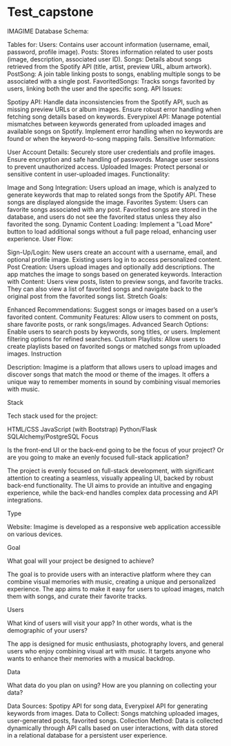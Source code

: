 # Test_capstone

IMAGIME
Database Schema:

Tables for:
Users: Contains user account information (username, email, password, profile image).
Posts: Stores information related to user posts (image, description, associated user ID).
Songs: Details about songs retrieved from the Spotify API (title, artist, preview URL, album artwork).
PostSong: A join table linking posts to songs, enabling multiple songs to be associated with a single post.
FavoritedSongs: Tracks songs favorited by users, linking both the user and the specific song.
API Issues:

Spotipy API: Handle data inconsistencies from the Spotify API, such as missing preview URLs or album images. Ensure robust error handling when fetching song details based on keywords.
Everypixel API: Manage potential mismatches between keywords generated from uploaded images and available songs on Spotify. Implement error handling when no keywords are found or when the keyword-to-song mapping fails.
Sensitive Information:

User Account Details: Securely store user credentials and profile images. Ensure encryption and safe handling of passwords. Manage user sessions to prevent unauthorized access.
Uploaded Images: Protect personal or sensitive content in user-uploaded images.
Functionality:

Image and Song Integration: Users upload an image, which is analyzed to generate keywords that map to related songs from the Spotify API. These songs are displayed alongside the image.
Favorites System: Users can favorite songs associated with any post. Favorited songs are stored in the database, and users do not see the favorited status unless they also favorited the song.
Dynamic Content Loading: Implement a "Load More" button to load additional songs without a full page reload, enhancing user experience.
User Flow:

Sign-Up/Login: New users create an account with a username, email, and optional profile image. Existing users log in to access personalized content.
Post Creation: Users upload images and optionally add descriptions. The app matches the image to songs based on generated keywords.
Interaction with Content: Users view posts, listen to preview songs, and favorite tracks. They can also view a list of favorited songs and navigate back to the original post from the favorited songs list.
Stretch Goals:

Enhanced Recommendations: Suggest songs or images based on a user’s favorited content.
Community Features: Allow users to comment on posts, share favorite posts, or rank songs/images.
Advanced Search Options: Enable users to search posts by keywords, song titles, or users. Implement filtering options for refined searches.
Custom Playlists: Allow users to create playlists based on favorited songs or matched songs from uploaded images.
Instruction

Description:
Imagime is a platform that allows users to upload images and discover songs that match the mood or theme of the images. It offers a unique way to remember moments in sound by combining visual memories with music.

Stack

Tech stack used for the project:

HTML/CSS
JavaScript (with Bootstrap)
Python/Flask
SQLAlchemy/PostgreSQL
Focus

Is the front-end UI or the back-end going to be the focus of your project? Or are you going to make an evenly focused full-stack application?

The project is evenly focused on full-stack development, with significant attention to creating a seamless, visually appealing UI, backed by robust back-end functionality. The UI aims to provide an intuitive and engaging experience, while the back-end handles complex data processing and API integrations.

Type

Website: Imagime is developed as a responsive web application accessible on various devices.

Goal

What goal will your project be designed to achieve?

The goal is to provide users with an interactive platform where they can combine visual memories with music, creating a unique and personalized experience. The app aims to make it easy for users to upload images, match them with songs, and curate their favorite tracks.

Users

What kind of users will visit your app? In other words, what is the demographic of your users?

The app is designed for music enthusiasts, photography lovers, and general users who enjoy combining visual art with music. It targets anyone who wants to enhance their memories with a musical backdrop.

Data

What data do you plan on using? How are you planning on collecting your data?

Data Sources: Spotipy API for song data, Everypixel API for generating keywords from images.
Data to Collect: Songs matching uploaded images, user-generated posts, favorited songs.
Collection Method: Data is collected dynamically through API calls based on user interactions, with data stored in a relational database for a persistent user experience.
